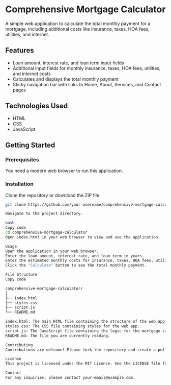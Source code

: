 # Comprehensive Mortgage Calculator

A simple web application to calculate the total monthly payment for a mortgage, including additional costs like insurance, taxes, HOA fees, utilities, and internet.

## Features

- Loan amount, interest rate, and loan term input fields
- Additional input fields for monthly insurance, taxes, HOA fees, utilities, and internet costs
- Calculates and displays the total monthly payment
- Sticky navigation bar with links to Home, About, Services, and Contact pages

## Technologies Used

- HTML
- CSS
- JavaScript

## Getting Started

### Prerequisites

You need a modern web browser to run this application.

### Installation

Clone the repository or download the ZIP file.

   ```bash
   git clone https://github.com/your-username/comprehensive-mortgage-calculator.git

Navigate to the project directory.

bash
Copy code
cd comprehensive-mortgage-calculator
Open index.html in your web browser to view and use the application.

Usage
Open the application in your web browser.
Enter the loan amount, interest rate, and loan term in years.
Enter the estimated monthly costs for insurance, taxes, HOA fees, utilities, and internet.
Click the "Calculate" button to see the total monthly payment.

File Structure
Copy code

comprehensive-mortgage-calculator/
│
├── index.html
├── styles.css
├── script.js
└── README.md

index.html: The main HTML file containing the structure of the web app.
styles.css: The CSS file containing styles for the web app.
script.js: The JavaScript file containing the logic for the mortgage calculation.
README.md: The file you are currently reading.

Contributing
Contributions are welcome! Please fork the repository and create a pull request with your changes. For major changes, please open an issue first to discuss what you would like to change.

License
This project is licensed under the MIT License. See the LICENSE file for details.

Contact
For any inquiries, please contact your-email@example.com.
